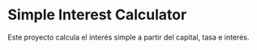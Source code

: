 # Simple Interest Calculator
Este proyecto calcula el interés simple a partir del capital, tasa e interés.
